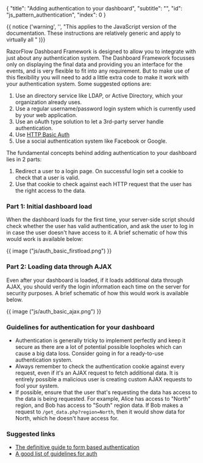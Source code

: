 <meta>
{
  "title": "Adding authentication to your dashboard",
  "subtitle": "",
  "id": "js_pattern_authentication",
  "index": 0
}
</meta>

{{ notice ('warning', '', "This applies to the JavaScript version of the documentation. These instructions are relatively generic and apply to virtually all " )}}

RazorFlow Dashboard Framework is designed to allow you to integrate with just about any authentication system. The Dashboard Framework focusses only on displaying the final data and providing you an interface for the events, and is very flexible to fit into any requirement. But to make use of this flexibility you will need to add a little extra code to make it work with your authentication system. Some suggested options are:

1. Use an directory service like LDAP, or Active Directory, which your organization already uses.
2. Use a regular username/password login system which is currently used by your web application.
3. Use an oAuth type solution to let a 3rd-party server handle authentication.
4. Use [HTTP Basic Auth](http://en.wikipedia.org/wiki/Basic_access_authentication)
5. Use a social authentication system like Facebook or Google.

The fundamental concepts behind adding authentication to your dashboard lies in 2 parts:

1. Redirect a user to a login page. On successful login set a cookie to check that a user is valid.
2. Use that cookie to check against each HTTP request that the user has the right access to the data.

### Part 1: Initial dashboard load

When the dashboard loads for the first time, your server-side script should check whether the user has valid authentication, and ask the user to log in in case the user doesn't have access to it. A brief schematic of how this would work is available below:

{{ image ("js/auth_basic_firstload.png") }}

### Part 2: Loading data through AJAX

Even after your dashboard is loaded, if it loads additional data through AJAX, you should verify the login information each time on the server for security purposes. A brief schematic of how this would work is available below.

{{ image ("js/auth_basic_ajax.png") }}

### Guidelines for authentication for your dashboard

* Authentication is generally tricky to implement perfectly and keep it secure as there are a lot of potential possible loopholes which can cause a big data loss. Consider going in for a ready-to-use authentication system.
* Always remember to check the authentication cookie against every request, even if it's an AJAX request to fetch additional data. It is entirely possible a malicious user is creating custom AJAX requests to fool your system.
* If possible, ensure that the user that's requesting the data has access to the data is being requested. For example, Alice has access to "North" region, and Bob has access to "South" region data. If Bob makes a request to `/get_data.php?region=North`, then it would show data for North, which he doesn't have access for.

### Suggested links

* [The definitive guide to form based authentication](http://stackoverflow.com/questions/549/the-definitive-guide-to-form-based-website-authentication)
* [A good list of guidelines for auth](https://www.owasp.org/index.php/Authentication_Cheat_Sheet)

